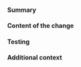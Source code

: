<!-- HOW TO USE: Under each "#### Heading" below, enter information relevant to your pull request.
Leave the headings unless they don't apply to your PR, and remove the comment blocks (surrounded with <!–– and ––>) when you are done.
-->

#### Summary

<!-- This section should consist of exactly one line, formatted like this:

SUMMARY: [Category] "[Briefly describe the change in these quotation marks]"

Do not enter the square brackets [].  Category must be one of these:

- Ultica
- Ultica-iso
- RetroDays
- NeoDays
- MSX
- BLB
- Chesthole
- Infrastructure

-->

#### Content of the change

<!-- Explain what does this pull request contain.  -->

#### Testing

<!-- Describe what steps you took to test this PR, if applicable include screenshot of the sprites in game or at least in your image editor.  -->

#### Additional context

<!-- Add any other context about the PR here.  -->
